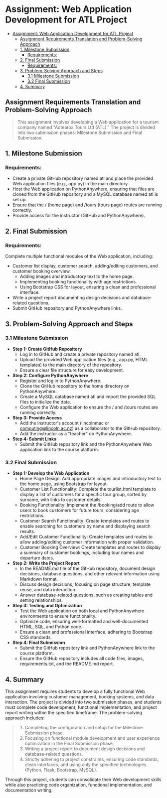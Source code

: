 # Assignment: Web Application Development for ATL Project

- [Assignment: Web Application Development for ATL Project](#assignment-web-application-development-for-atl-project)
  - [Assignment Requirements Translation and Problem-Solving Approach](#assignment-requirements-translation-and-problem-solving-approach)
  - [1. Milestone Submission](#1-milestone-submission)
    - [Requirements:](#requirements)
  - [2. Final Submission](#2-final-submission)
    - [Requirements:](#requirements-1)
  - [3. Problem-Solving Approach and Steps](#3-problem-solving-approach-and-steps)
    - [3.1 Milestone Submission](#31-milestone-submission)
    - [3.2 Final Submission](#32-final-submission)
  - [4. Summary](#4-summary)


## Assignment Requirements Translation and Problem-Solving Approach
> This assignment involves developing a Web application for a tourism company named "Aotearoa Tours Ltd (ATL)." The project is divided into two submission phases: Milestone Submission and Final Submission.
## 1. Milestone Submission
### Requirements:
* Create a private GitHub repository named atl and place the provided Web application files (e.g., app.py) in the main directory.
* Host the Web application on PythonAnywhere, ensuring that files are cloned from the GitHub repository and a MySQL database named atl is set up.
* Ensure that the / (home page) and /tours (tours page) routes are running correctly.
* Provide access for the instructor (GitHub and PythonAnywhere).

## 2. Final Submission
### Requirements:
Complete multiple functional modules of the Web application, including:
* Customer list display, customer search, adding/editing customers, and customer booking overview.
  - Adding images and introductory text to the home page.
  - Implementing booking functionality with age restrictions.
  - Using Bootstrap CSS for layout, ensuring a clean and professional interface.
* Write a project report documenting design decisions and database-related questions.
* Submit GitHub repository and PythonAnywhere links.

## 3. Problem-Solving Approach and Steps
### 3.1 Milestone Submission
* **Step 1: Create GitHub Repository**
    - Log in to GitHub and create a private repository named atl.
    - Upload the provided Web application files (e.g., app.py, HTML templates) to the main directory of the repository.
    - Ensure a clear file structure for easy development.
* **Step 2: Configure PythonAnywhere**
  - Register and log in to PythonAnywhere.
  - Clone the GitHub repository to the home directory on PythonAnywhere.
  - Create a MySQL database named atl and import the provided SQL files to initialize the data.
  - Configure the Web application to ensure the / and /tours routes are running correctly.
* **Step 3: Provide Access**
  - Add the instructor's account (lincolnmac or computing@lincoln.ac.nz) as a collaborator to the GitHub repository.
  - Add the instructor as a "teacher" on PythonAnywhere.
* **Step 4: Submit Links**
  - Submit the GitHub repository link and the PythonAnywhere Web application link to the course platform.
### 3.2 Final Submission
* **Step 1: Develop the Web Application**
  - Home Page Design: Add appropriate images and introductory text to the home page, using Bootstrap for layout.
  - Customer List Functionality: Complete the tourlist.html template to display a list of customers for a specific tour group, sorted by surname, with links to customer details.
  - Booking Functionality: Implement the /booking/add route to allow users to book customers for future tours, considering age restrictions.
  - Customer Search Functionality: Create templates and routes to enable searching for customers by name and displaying search results.
  - Add/Edit Customer Functionality: Create templates and routes to allow adding/editing customer information with proper validation.
  - Customer Booking Overview: Create templates and routes to display a summary of customer bookings, including tour names and departure dates.
* **Step 2: Write the Project Report**
  - In the README.md file of the GitHub repository, document design decisions, database questions, and other relevant information using Markdown format.
  - Discuss design decisions, focusing on page structure, template reuse, and data interaction.
  - Answer database-related questions, such as creating tables and setting relationships.
* **Step 3: Testing and Optimization**
  - Test the Web application on both local and PythonAnywhere environments to ensure functionality.
  - Optimize code, ensuring well-formatted and well-documented HTML, SQL, and Python code.
  - Ensure a clean and professional interface, adhering to Bootstrap CSS standards.
* **Step 4: Final Submission**
  - Submit the GitHub repository link and PythonAnywhere link to the course platform.
  - Ensure the GitHub repository includes all code files, images, requirements.txt, and the README.md report.
## 4. Summary
This assignment requires students to develop a fully functional Web application involving customer management, booking systems, and data interaction. The project is divided into two submission phases, and students must complete code development, functional implementation, and project report writing within the specified timeframe. The problem-solving approach includes:
> 1. Completing the configuration and setup for the Milestone Submission phase.
> 2. Focusing on functional module development and user experience optimization in the Final Submission phase.
> 3. Writing a project report to document design decisions and database-related questions.
> 4. Strictly adhering to project constraints, ensuring code standards, clean interfaces, and using only the specified technologies (Python, Flask, Bootstrap, MySQL).

Through this project, students can consolidate their Web development skills while also practicing code organization, functional implementation, and documentation writing.